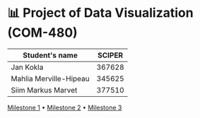 # 📊 Project of Data Visualization (COM-480)

| Student's name             | SCIPER |
| -------------------------- | ------ |
| Jan Kokla                  | 367628 |
| Mahlia Merville-Hipeau     | 345625 |
| Siim Markus Marvet         | 377510 |

[Milestone 1](/docs/milestone_1.md) • [Milestone 2](/docs/milestone_2.md) • [Milestone 3](#milestone-3)


